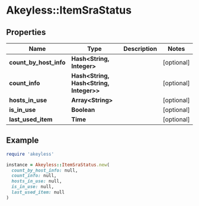 # Akeyless::ItemSraStatus

## Properties

| Name | Type | Description | Notes |
| ---- | ---- | ----------- | ----- |
| **count_by_host_info** | **Hash&lt;String, Integer&gt;** |  | [optional] |
| **count_info** | **Hash&lt;String, Hash&lt;String, Integer&gt;&gt;** |  | [optional] |
| **hosts_in_use** | **Array&lt;String&gt;** |  | [optional] |
| **is_in_use** | **Boolean** |  | [optional] |
| **last_used_item** | **Time** |  | [optional] |

## Example

```ruby
require 'akeyless'

instance = Akeyless::ItemSraStatus.new(
  count_by_host_info: null,
  count_info: null,
  hosts_in_use: null,
  is_in_use: null,
  last_used_item: null
)
```

